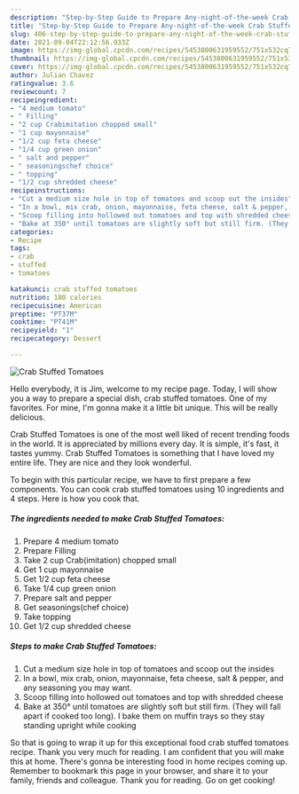 ```yaml
---
description: "Step-by-Step Guide to Prepare Any-night-of-the-week Crab Stuffed Tomatoes"
title: "Step-by-Step Guide to Prepare Any-night-of-the-week Crab Stuffed Tomatoes"
slug: 406-step-by-step-guide-to-prepare-any-night-of-the-week-crab-stuffed-tomatoes
date: 2021-09-04T22:12:56.933Z
image: https://img-global.cpcdn.com/recipes/5453800631959552/751x532cq70/crab-stuffed-tomatoes-recipe-main-photo.jpg
thumbnail: https://img-global.cpcdn.com/recipes/5453800631959552/751x532cq70/crab-stuffed-tomatoes-recipe-main-photo.jpg
cover: https://img-global.cpcdn.com/recipes/5453800631959552/751x532cq70/crab-stuffed-tomatoes-recipe-main-photo.jpg
author: Julian Chavez
ratingvalue: 3.6
reviewcount: 7
recipeingredient:
- "4 medium tomato"
- " Filling"
- "2 cup Crabimitation chopped small"
- "1 cup mayonnaise"
- "1/2 cup feta cheese"
- "1/4 cup green onion"
- " salt and pepper"
- " seasoningschef choice"
- " topping"
- "1/2 cup shredded cheese"
recipeinstructions:
- "Cut a medium size hole in top of tomatoes and scoop out the insides"
- "In a bowl, mix crab, onion, mayonnaise, feta cheese, salt & pepper, and any seasoning you may want."
- "Scoop filling into hollowed out tomatoes and top with shredded cheese"
- "Bake at 350° until tomatoes are slightly soft but still firm. (They will fall apart if cooked too long). I bake them on muffin trays so they stay standing upright while cooking"
categories:
- Recipe
tags:
- crab
- stuffed
- tomatoes

katakunci: crab stuffed tomatoes 
nutrition: 180 calories
recipecuisine: American
preptime: "PT37M"
cooktime: "PT41M"
recipeyield: "1"
recipecategory: Dessert

---
```



![Crab Stuffed Tomatoes](https://img-global.cpcdn.com/recipes/5453800631959552/751x532cq70/crab-stuffed-tomatoes-recipe-main-photo.jpg)

Hello everybody, it is Jim, welcome to my recipe page. Today, I will show you a way to prepare a special dish, crab stuffed tomatoes. One of my favorites. For mine, I'm gonna make it a little bit unique. This will be really delicious.



Crab Stuffed Tomatoes is one of the most well liked of recent trending foods in the world. It is appreciated by millions every day. It is simple, it's fast, it tastes yummy. Crab Stuffed Tomatoes is something that I have loved my entire life. They are nice and they look wonderful.


To begin with this particular recipe, we have to first prepare a few components. You can cook crab stuffed tomatoes using 10 ingredients and 4 steps. Here is how you cook that.

<!--inarticleads1-->

##### The ingredients needed to make Crab Stuffed Tomatoes:

1. Prepare 4 medium tomato
1. Prepare  Filling
1. Take 2 cup Crab(imitation) chopped small
1. Get 1 cup mayonnaise
1. Get 1/2 cup feta cheese
1. Take 1/4 cup green onion
1. Prepare  salt and pepper
1. Get  seasonings(chef choice)
1. Take  topping
1. Get 1/2 cup shredded cheese




<!--inarticleads2-->

##### Steps to make Crab Stuffed Tomatoes:

1. Cut a medium size hole in top of tomatoes and scoop out the insides
1. In a bowl, mix crab, onion, mayonnaise, feta cheese, salt & pepper, and any seasoning you may want.
1. Scoop filling into hollowed out tomatoes and top with shredded cheese
1. Bake at 350° until tomatoes are slightly soft but still firm. (They will fall apart if cooked too long). I bake them on muffin trays so they stay standing upright while cooking




So that is going to wrap it up for this exceptional food crab stuffed tomatoes recipe. Thank you very much for reading. I am confident that you will make this at home. There's gonna be interesting food in home recipes coming up. Remember to bookmark this page in your browser, and share it to your family, friends and colleague. Thank you for reading. Go on get cooking!
